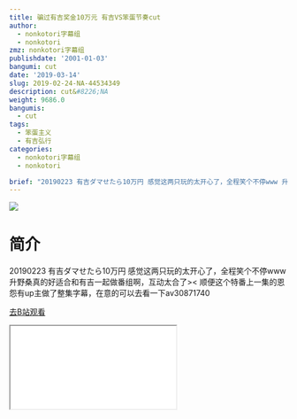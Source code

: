 ```yaml
---
title: 骗过有吉奖金10万元 有吉VS笨蛋节奏cut
author:
  - nonkotori字幕组
  - nonkotori
zmz: nonkotori字幕组
publishdate: '2001-01-03'
bangumi: cut
date: '2019-03-14'
slug: 2019-02-24-NA-44534349
description: cut&#8226;NA
weight: 9686.0
bangumis: 
  - cut
tags:
  - 笨蛋主义
  - 有吉弘行
categories:
  - nonkotori字幕组
  - nonkotori

brief: "20190223 有吉ダマせたら10万円 感觉这两只玩的太开心了，全程笑个不停www 升野桑真的好适合和有吉一起做番组啊，互动太合了>< 顺便这个特番上一集的恩怨有up主做了整集字幕，在意的可以去看一下av30871740"
---
```

![](https://i.imgur.com/wv6z3CF.jpg)
# 简介  
20190223 有吉ダマせたら10万円
感觉这两只玩的太开心了，全程笑个不停www
升野桑真的好适合和有吉一起做番组啊，互动太合了><
顺便这个特番上一集的恩怨有up主做了整集字幕，在意的可以去看一下av30871740  

[去B站观看](https://www.bilibili.com/video/av44534349/)
<div class ="resp-container"><iframe class="testiframe" src="//player.bilibili.com/player.html?aid=44534349"", scrolling="no", allowfullscreen="true" > </iframe></div> 
